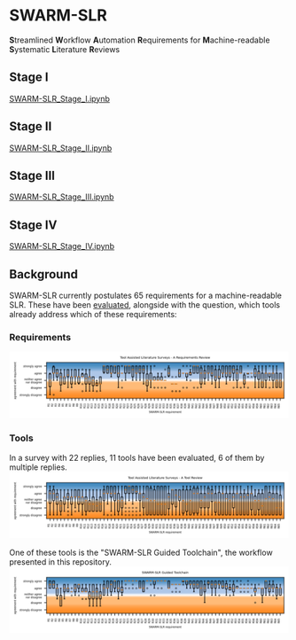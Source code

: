 # SWARM-SLR
**S**treamlined **W**orkflow **A**utomation **R**equirements for **M**achine-readable **S**ystematic **L**iterature **R**eviews

## Stage I
[SWARM-SLR_Stage_I.ipynb](SWARM-SLR_Stage_I.ipynb)

## Stage II
[SWARM-SLR_Stage_II.ipynb](SWARM-SLR_Stage_II.ipynb)

## Stage III
[SWARM-SLR_Stage_III.ipynb](SWARM-SLR_Stage_III.ipynb)

## Stage IV
[SWARM-SLR_Stage_IV.ipynb](SWARM-SLR_Stage_IV.ipynb)

## Background
SWARM-SLR currently postulates 65 requirements for a machine-readable SLR. These have been [evaluated](data/evaluation.ipynb), alongside with the question, which tools already address which of these requirements:

### Requirements
![A boxplot showing the survey replies to the survey "Tool Assisted Literature Surveys - A Requirements Review". It depicts a general agreement upon the validity of most of these requirements, with selected dips into disagreement.](<data/visualization/Tool Assisted Literature Surveys - A Requirements Review.png>)

### Tools
In a survey with 22 replies, 11 tools have been evaluated, 6 of them by multiple replies.
![A boxplot showing the survey replies to the survey "Tool Assisted Literature Surveys - A Tool Review". It depicts many different tools covering almost all of the requirements, with some requirements not being fully covered.](<data/visualization/Tool Assisted Literature Surveys - A Tool Review.png>)

One of these tools is the "SWARM-SLR Guided Toolchain", the workflow presented in this repository.
![A boxplot showing the survey replies to the survey "Tool Assisted Literature Surveys - A Tool Review", specifically only for the "SWARM-SLR" toolset presented here in the repository. It depicts a relatively consistend support for most of the SLR stages, with medium support early on, major support in the middle stages, medium support in the later stages. Some requirements are also not adressed at all.](<data/visualization/SWARM-SLR Guided Toolchain.png>)